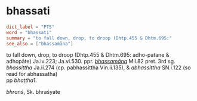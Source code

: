 # bhassati

``` toml
dict_label = "PTS"
word = "bhassati"
summary = "to fall down, drop, to droop (Dhtp.455 & Dhtm.695:"
see_also = ["bhassamāna"]
```

to fall down, drop, to droop (Dhtp.455 & Dhtm.695: adho\-patane & adhopāte) Ja.iv.223; Ja.vi.530. ppr. *[bhassamāna](bhassamāna.md)* Mil.82 pret. 3rd sg. *bhassittha* Ja.ii.274 (cp. pabhassittha Vin.ii.135), & *abhassittha* SN.i.122 (so read for abhassatha)  
pp *bhaṭṭha1*.

*bhranś*, Sk. bhraśyate

